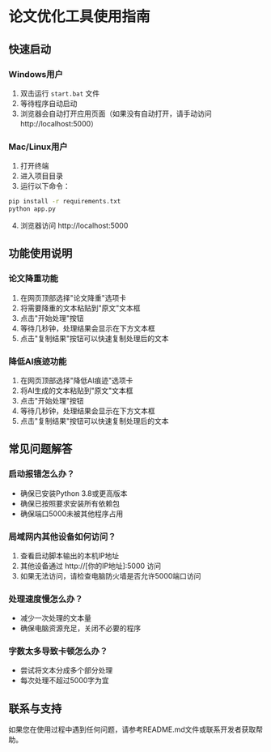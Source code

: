 # 论文优化工具使用指南

## 快速启动

### Windows用户
1. 双击运行 `start.bat` 文件
2. 等待程序自动启动
3. 浏览器会自动打开应用页面（如果没有自动打开，请手动访问 http://localhost:5000）

### Mac/Linux用户
1. 打开终端
2. 进入项目目录
3. 运行以下命令：
```bash
pip install -r requirements.txt
python app.py
```
4. 浏览器访问 http://localhost:5000

## 功能使用说明

### 论文降重功能
1. 在网页顶部选择"论文降重"选项卡
2. 将需要降重的文本粘贴到"原文"文本框
3. 点击"开始处理"按钮
4. 等待几秒钟，处理结果会显示在下方文本框
5. 点击"复制结果"按钮可以快速复制处理后的文本

### 降低AI痕迹功能
1. 在网页顶部选择"降低AI痕迹"选项卡
2. 将AI生成的文本粘贴到"原文"文本框
3. 点击"开始处理"按钮
4. 等待几秒钟，处理结果会显示在下方文本框
5. 点击"复制结果"按钮可以快速复制处理后的文本

## 常见问题解答

### 启动报错怎么办？
- 确保已安装Python 3.8或更高版本
- 确保已按照要求安装所有依赖包
- 确保端口5000未被其他程序占用

### 局域网内其他设备如何访问？
1. 查看启动脚本输出的本机IP地址
2. 其他设备通过 http://[你的IP地址]:5000 访问
3. 如果无法访问，请检查电脑防火墙是否允许5000端口访问

### 处理速度慢怎么办？
- 减少一次处理的文本量
- 确保电脑资源充足，关闭不必要的程序

### 字数太多导致卡顿怎么办？
- 尝试将文本分成多个部分处理
- 每次处理不超过5000字为宜

## 联系与支持

如果您在使用过程中遇到任何问题，请参考README.md文件或联系开发者获取帮助。 